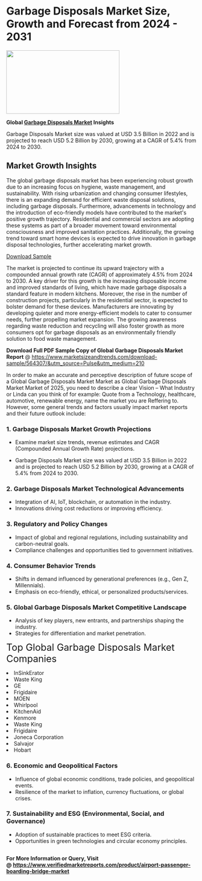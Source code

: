 <H1>Garbage Disposals Market Size, Growth and Forecast from 2024 - 2031</H1><img class="aligncenter size-medium wp-image-584254" src="https://thirdeyenews.in/wp-content/uploads/2024/09/Global-Market-Research-300x168.jpeg" alt="" width="300" height="168" /><p><strong>Global&nbsp;<a href="https://www.marketsizeandtrends.com/download-sample/564307/&amp;utm_source=Pulse&amp;utm_medium=210">Garbage Disposals Market</a> Insights</strong></p><p>Garbage Disposals Market size was valued at USD 3.5 Billion in 2022 and is projected to reach USD 5.2 Billion by 2030, growing at a CAGR of 5.4% from 2024 to 2030.</p><p><h2>Market Growth Insights</h2> <p>The global garbage disposals market has been experiencing robust growth due to an increasing focus on hygiene, waste management, and sustainability. With rising urbanization and changing consumer lifestyles, there is an expanding demand for efficient waste disposal solutions, including garbage disposals. Furthermore, advancements in technology and the introduction of eco-friendly models have contributed to the market's positive growth trajectory. Residential and commercial sectors are adopting these systems as part of a broader movement toward environmental consciousness and improved sanitation practices. Additionally, the growing trend toward smart home devices is expected to drive innovation in garbage disposal technologies, further accelerating market growth.</p> <p><a href="#">Download Sample</a></p> <p>The market is projected to continue its upward trajectory with a compounded annual growth rate (CAGR) of approximately 4.5% from 2024 to 2030. A key driver for this growth is the increasing disposable income and improved standards of living, which have made garbage disposals a standard feature in modern kitchens. Moreover, the rise in the number of construction projects, particularly in the residential sector, is expected to bolster demand for these devices. Manufacturers are innovating by developing quieter and more energy-efficient models to cater to consumer needs, further propelling market expansion. The growing awareness regarding waste reduction and recycling will also foster growth as more consumers opt for garbage disposals as an environmentally friendly solution to food waste management. <p></p><p><span class=""><strong>Download Full PDF Sample Copy of Global Garbage Disposals Market Report</strong> @ <a href="https://www.marketsizeandtrends.com/download-sample/564307/&amp;utm_source=Pulse&amp;utm_medium=210" target="_blank">https://www.marketsizeandtrends.com/download-sample/564307/&amp;utm_source=Pulse&amp;utm_medium=210</a></span></p><p>In order to make an accurate and perceptive description of future scope of a Global&nbsp;Garbage Disposals Market Market as Global&nbsp;Garbage Disposals Market Market of 2025, you need to describe a clear Vision &ndash; What Industry or Linda can you think of for example: Quote from a Technology, healthcare, automotive, renewable energy, name the market you are Reffering to. However, some general trends and factors usually impact market reports and their future outlook include:</p><h3>1.&nbsp;<strong>Garbage Disposals Market Growth Projections</strong></h3><ul><li>Examine market size trends, revenue estimates and CAGR (Compounded Annual Growth Rate) projections.</li><li><p>Garbage Disposals Market size was valued at USD 3.5 Billion in 2022 and is projected to reach USD 5.2 Billion by 2030, growing at a CAGR of 5.4% from 2024 to 2030.</p></li></ul><h3>2.&nbsp;<strong>Garbage Disposals Market Technological Advancements</strong></h3><ul><li>Integration of AI, IoT, blockchain, or automation in the industry.</li><li>Innovations driving cost reductions or improving efficiency.</li></ul><h3>3.&nbsp;<strong>Regulatory and Policy Changes</strong></h3><ul><li>Impact of global and regional regulations, including sustainability and carbon-neutral goals.</li><li>Compliance challenges and opportunities tied to government initiatives.</li></ul><h3>4.&nbsp;<strong>Consumer Behavior Trends</strong></h3><ul><li>Shifts in demand influenced by generational preferences (e.g., Gen Z, Millennials).</li><li>Emphasis on eco-friendly, ethical, or personalized products/services.</li></ul><h3>5.&nbsp;<strong>Global Garbage Disposals Market Competitive Landscape</strong></h3><ul><li>Analysis of key players, new entrants, and partnerships shaping the industry.</li><li>Strategies for differentiation and market penetration.</li></ul><p data-pm-slice="1 1 []"><span style="color: inherit; font-family: inherit; font-size: 25px;">Top Global Garbage Disposals Market Companies</span></p><div class="" data-test-id=""><p><li>InSinkErator</li><li> Waste King</li><li> GE</li><li> Frigidaire</li><li> MOEN</li><li> Whirlpool</li><li> KitchenAid</li><li> Kenmore</li><li> Waste King</li><li> Frigidaire</li><li> Joneca Corporation</li><li> Salvajor</li><li> Hobart</li></p></div><h3>6.&nbsp;<strong>Economic and Geopolitical Factors</strong></h3><ul><li>Influence of global economic conditions, trade policies, and geopolitical events.</li><li>Resilience of the market to inflation, currency fluctuations, or global crises.</li></ul><h3>7.&nbsp;<strong>Sustainability and ESG (Environmental, Social, and Governance)</strong></h3><ul><li>Adoption of sustainable practices to meet ESG criteria.</li><li>Opportunities in green technologies and circular economy principles.</li></ul><h2><strong style="font-size: 14px;">For More Information or Query, Visit @&nbsp;</strong><a style="background-color: #ffffff; font-size: 14px;" href="https://www.marketsizeandtrends.com/report/garbage-disposals-market/" target="_blank">https://www.verifiedmarketreports.com/product/airport-passenger-boarding-bridge-market</a></h2>
